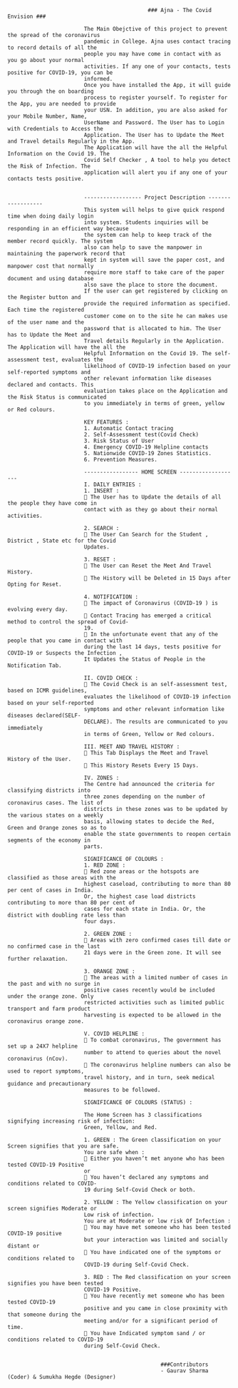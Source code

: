 												###	Ajna - The Covid Envision ###
											
							The Main Obejctive of this project to prevent the spread of the coronavirus
							pandemic in College. Ajna uses contact tracing to record details of all the
							people you may have come in contact with as you go about your normal
							activities. If any one of your contacts, tests positive for COVID-19, you can be
							informed.
							Once you have installed the App, it will guide you through the on boarding
							process to register yourself. To register for the App, you are needed to provide
							your USN. In addition, you are also asked for your Mobile Number, Name,
							UserName and Password. The User has to Login with Credentials to Access the 
							Application. The User has to Update the Meet and Travel details Regularly in the App. 
							The Application will have the all the Helpful Information on the Covid 19. The
							Covid Self Checker , A tool to help you detect the Risk of Infection. The
							application will alert you if any one of your contacts tests positive.
							
							
							------------------ Project Description ------------------
							This system will helps to give quick respond time when doing daily login
							into system. Students inquiries will be responding in an efficient way because
							the system can help to keep track of the member record quickly. The system
							also can help to save the manpower in maintaining the paperwork record that
							kept in system will save the paper cost, and manpower cost that normally
							require more staff to take care of the paper document and using database
							also save the place to store the document.
							If the user can get registered by clicking on the Register button and
							provide the required information as specified. Each time the registered
							customer come on to the site he can makes use of the user name and the
							password that is allocated to him. The User has to Update the Meet and
							Travel details Regularly in the Application. The Application will have the all the
							Helpful Information on the Covid 19. The self-assessment test, evaluates the
							likelihood of COVID-19 infection based on your self-reported symptoms and
							other relevant information like diseases declared and contacts. This
							evaluation takes place on the Application and the Risk Status is communicated
							to you immediately in terms of green, yellow or Red colours.
							
							KEY FEATURES :
							1. Automatic Contact tracing
							2. Self-Assessment test(Covid Check)
							3. Risk Status of User
							4. Emergency COVID-19 Helpline contacts
							5. Nationwide COVID-19 Zones Statistics.
							6. Prevention Measures.
							
							----------------- HOME SCREEN -------------------
							I. DAILY ENTRIES :
							1. INSERT :
							 The User has to Update the details of all the people they have come in
							contact with as they go about their normal activities.

							2. SEARCH :
							 The User Can Search for the Student , District , State etc for the Covid
							Updates.

							3. RESET :
							 The User can Reset the Meet And Travel History.
							 The History will be Deleted in 15 Days after Opting for Reset.

							4. NOTIFICATION :
							 The impact of Coronavirus (COVID-19 ) is evolving every day.
							 Contact Tracing has emerged a critical method to control the spread of Covid-
							19.
							 In the unfortunate event that any of the people that you came in contact with
							during the last 14 days, tests positive for COVID-19 or Suspects the Infection ,
							It Updates the Status of People in the Notification Tab.

							II. COVID CHECK :
							 The Covid Check is an self-assessment test, based on ICMR guidelines,
							evaluates the likelihood of COVID-19 infection based on your self-reported
							symptoms and other relevant information like diseases declared(SELF-
							DECLARE). The results are communicated to you immediately
							in terms of Green, Yellow or Red colours.

							III. MEET AND TRAVEL HISTORY :
							 This Tab Displays the Meet and Travel History of the User.
							 This History Resets Every 15 Days.

							IV. ZONES :
							The Centre had announced the criteria for classifying districts into
							three zones depending on the number of coronavirus cases. The list of
							districts in these zones was to be updated by the various states on a weekly
							basis, allowing states to decide the Red, Green and Orange zones so as to
							enable the state governments to reopen certain segments of the economy in
							parts.

							SIGNIFICANCE OF COLOURS :
							1. RED ZONE :
							 Red zone areas or the hotspots are classified as those areas with the
							highest caseload, contributing to more than 80 per cent of cases in India.
							Or, the highest case load districts contributing to more than 80 per cent of
							cases for each state in India. Or, the district with doubling rate less than
							four days.

							2. GREEN ZONE :
							 Areas with zero confirmed cases till date or no confirmed case in the last
							21 days were in the Green zone. It will see further relaxation.

							3. ORANGE ZONE :
							 The areas with a limited number of cases in the past and with no surge in
							positive cases recently would be included under the orange zone. Only
							restricted activities such as limited public transport and farm product
							harvesting is expected to be allowed in the coronavirus orange zone.

							V. COVID HELPLINE :
							 To combat coronavirus, The government has set up a 24X7 helpline
							number to attend to queries about the novel coronavirus (nCov).
							 The coronavirus helpline numbers can also be used to report symptoms,
							travel history, and in turn, seek medical guidance and precautionary
							measures to be followed.

							SIGNIFICANCE OF COLOURS (STATUS) :

							The Home Screen has 3 classifications signifying increasing risk of infection:
							Green, Yellow, and Red.

							1. GREEN : The Green classification on your Screen signifies that you are safe.
							You are safe when :
							 Either you haven’t met anyone who has been tested COVID-19 Positive
							or
							 You haven’t declared any symptoms and conditions related to COVID-
							19 during Self-Covid Check or both.

							2. YELLOW : The Yellow classification on your screen signifies Moderate or
							Low risk of infection.
							You are at Moderate or low risk Of Infection :
							 You may have met someone who has been tested COVID-19 positive
							but your interaction was limited and socially distant or
							 You have indicated one of the symptoms or conditions related to
							COVID-19 during Self-Covid Check.

							3. RED : The Red classification on your screen signifies you have been tested
							COVID-19 Positive.
							 You have recently met someone who has been tested COVID-19
							positive and you came in close proximity with that someone during the
							meeting and/or for a significant period of time.
							 You have Indicated symptom sand / or conditions related to COVID-19
							during Self-Covid Check.
							
							
													###Contributors				
													- Gaurav Sharma (Coder) & Sumukha Hegde (Designer)
													
